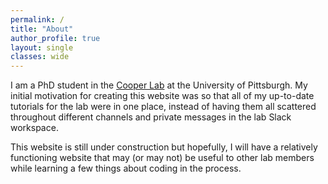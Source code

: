 ```yaml
---
permalink: /
title: "About"
author_profile: true
layout: single
classes: wide
---
```


I am a PhD student in the [Cooper Lab](http://micropopbio.org/) at the University of Pittsburgh. My initial motivation for creating this website was so that all of my up-to-date tutorials for the lab were in one place, instead of having them all scattered throughout different channels and private messages in the lab Slack workspace.

This website is still under construction but hopefully, I will have a relatively functioning website that may (or may not) be useful to other lab members while learning a few things about coding in the process.